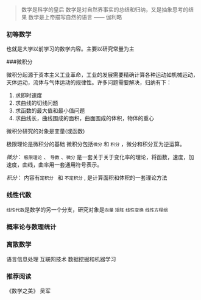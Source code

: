 
>数学是科学的皇后
>数学是对自然界事实的总结和归纳，又是抽象思考的结果
>数学是上帝描写自然的语言  —— 伽利略


### 初等数学

也就是大学以前学习的数学内容。主要以研究常量为主


###微积分

微积分起源于资本主义工业革命，工业的发展需要精确计算各种运动如机械运动，天体运动，流体与气体运动的规律性。许多问题需要解决，归纳有下：

1. 求即时速度
2. 求曲线的切线问题
3. 求函数的最大值和最小值问题
4. 求曲线长，曲线围成的面积，曲面围成的体积，物体的重心


微积分研究的对象是变量(或函数)

极限理论是微积分的基础
微积分包括`微分` 和 `积分` ，微分和积分互为逆运算。

*微分*： `极限理论` 、 `导数` 、`微分` 是一套关于关于变化率的理论，将函数，速度，加速度，曲线，曲率用一套通用符号表示。


*积分*： 内容有`定积分 ` 和 `不定积分` , 是计算面积和体积的一套理论方法



### 线性代数

`线性代数`是数学的另一个分支，研究对象是`向量` `矩阵`  `线性变换` `线性方程组`



### 概率论与数理统计



### 离散数学



语言信息处理
互联网技术
数据挖掘和机器学习



### 推荐阅读

《数学之美》  吴军

